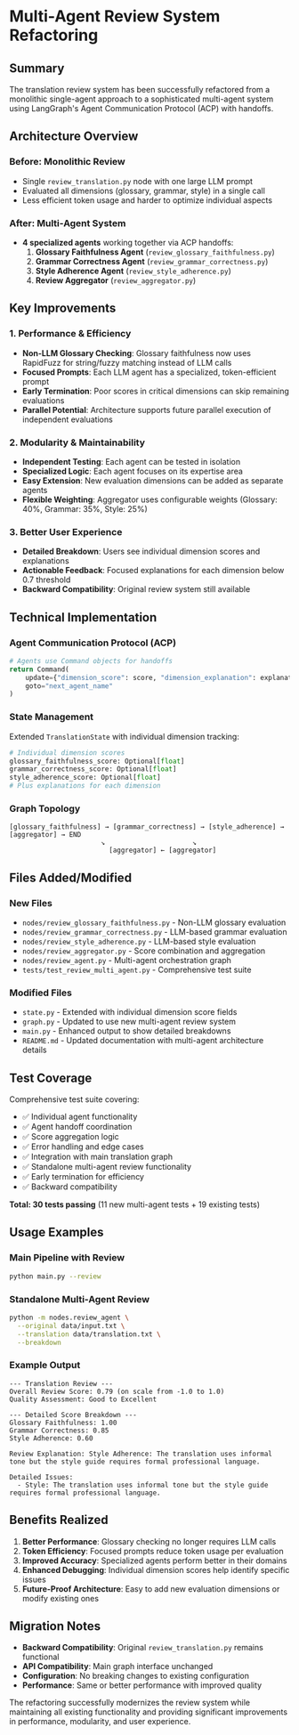# Multi-Agent Review System Refactoring

## Summary

The translation review system has been successfully refactored from a monolithic single-agent approach to a sophisticated multi-agent system using LangGraph's Agent Communication Protocol (ACP) with handoffs.

## Architecture Overview

### Before: Monolithic Review
- Single `review_translation.py` node with one large LLM prompt
- Evaluated all dimensions (glossary, grammar, style) in a single call
- Less efficient token usage and harder to optimize individual aspects

### After: Multi-Agent System
- **4 specialized agents** working together via ACP handoffs:
  1. **Glossary Faithfulness Agent** (`review_glossary_faithfulness.py`)
  2. **Grammar Correctness Agent** (`review_grammar_correctness.py`) 
  3. **Style Adherence Agent** (`review_style_adherence.py`)
  4. **Review Aggregator** (`review_aggregator.py`)

## Key Improvements

### 1. Performance & Efficiency
- **Non-LLM Glossary Checking**: Glossary faithfulness now uses RapidFuzz for string/fuzzy matching instead of LLM calls
- **Focused Prompts**: Each LLM agent has a specialized, token-efficient prompt
- **Early Termination**: Poor scores in critical dimensions can skip remaining evaluations
- **Parallel Potential**: Architecture supports future parallel execution of independent evaluations

### 2. Modularity & Maintainability
- **Independent Testing**: Each agent can be tested in isolation
- **Specialized Logic**: Each agent focuses on its expertise area
- **Easy Extension**: New evaluation dimensions can be added as separate agents
- **Flexible Weighting**: Aggregator uses configurable weights (Glossary: 40%, Grammar: 35%, Style: 25%)

### 3. Better User Experience
- **Detailed Breakdown**: Users see individual dimension scores and explanations
- **Actionable Feedback**: Focused explanations for each dimension below 0.7 threshold
- **Backward Compatibility**: Original review system still available

## Technical Implementation

### Agent Communication Protocol (ACP)
```python
# Agents use Command objects for handoffs
return Command(
    update={"dimension_score": score, "dimension_explanation": explanation},
    goto="next_agent_name"
)
```

### State Management
Extended `TranslationState` with individual dimension tracking:
```python
# Individual dimension scores
glossary_faithfulness_score: Optional[float]
grammar_correctness_score: Optional[float] 
style_adherence_score: Optional[float]
# Plus explanations for each dimension
```

### Graph Topology
```
[glossary_faithfulness] → [grammar_correctness] → [style_adherence] → [aggregator] → END
                       ↘                      ↘
                         [aggregator] ← [aggregator]
```

## Files Added/Modified

### New Files
- `nodes/review_glossary_faithfulness.py` - Non-LLM glossary evaluation
- `nodes/review_grammar_correctness.py` - LLM-based grammar evaluation  
- `nodes/review_style_adherence.py` - LLM-based style evaluation
- `nodes/review_aggregator.py` - Score combination and aggregation
- `nodes/review_agent.py` - Multi-agent orchestration graph
- `tests/test_review_multi_agent.py` - Comprehensive test suite

### Modified Files
- `state.py` - Extended with individual dimension score fields
- `graph.py` - Updated to use new multi-agent review system
- `main.py` - Enhanced output to show detailed breakdowns
- `README.md` - Updated documentation with multi-agent architecture details

## Test Coverage

Comprehensive test suite covering:
- ✅ Individual agent functionality
- ✅ Agent handoff coordination  
- ✅ Score aggregation logic
- ✅ Error handling and edge cases
- ✅ Integration with main translation graph
- ✅ Standalone multi-agent review functionality
- ✅ Early termination for efficiency
- ✅ Backward compatibility

**Total: 30 tests passing** (11 new multi-agent tests + 19 existing tests)

## Usage Examples

### Main Pipeline with Review
```bash
python main.py --review
```

### Standalone Multi-Agent Review
```bash
python -m nodes.review_agent \
  --original data/input.txt \
  --translation data/translation.txt \
  --breakdown
```

### Example Output
```
--- Translation Review ---
Overall Review Score: 0.79 (on scale from -1.0 to 1.0)
Quality Assessment: Good to Excellent

--- Detailed Score Breakdown ---
Glossary Faithfulness: 1.00
Grammar Correctness: 0.85
Style Adherence: 0.60

Review Explanation: Style Adherence: The translation uses informal tone but the style guide requires formal professional language.

Detailed Issues:
  - Style: The translation uses informal tone but the style guide requires formal professional language.
```

## Benefits Realized

1. **Better Performance**: Glossary checking no longer requires LLM calls
2. **Token Efficiency**: Focused prompts reduce token usage per evaluation
3. **Improved Accuracy**: Specialized agents perform better in their domains
4. **Enhanced Debugging**: Individual dimension scores help identify specific issues
5. **Future-Proof Architecture**: Easy to add new evaluation dimensions or modify existing ones

## Migration Notes

- **Backward Compatibility**: Original `review_translation.py` remains functional
- **API Compatibility**: Main graph interface unchanged
- **Configuration**: No breaking changes to existing configuration
- **Performance**: Same or better performance with improved quality

The refactoring successfully modernizes the review system while maintaining all existing functionality and providing significant improvements in performance, modularity, and user experience.